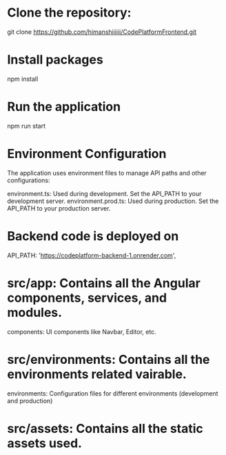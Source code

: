 # Clone the repository:
git clone https://github.com/himanshiiiiii/CodePlatformFrontend.git

# Install packages
npm install

# Run the application 
npm run start

# Environment Configuration
The application uses environment files to manage API paths and other configurations:

environment.ts: Used during development. Set the API_PATH to your development server.
environment.prod.ts: Used during production. Set the API_PATH to your production server.

# Backend code is deployed on
API_PATH: 'https://codeplatform-backend-1.onrender.com',

# src/app: Contains all the Angular components, services, and modules.
components: UI components like Navbar, Editor, etc.

# src/environments: Contains all the environments related vairable.
environments: Configuration files for different environments (development and production)

# src/assets: Contains all the static assets used.
